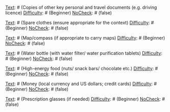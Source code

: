 [Text]: # (Choose a vest rated according to your expected threat)
[Difficulty]: # (Advanced)
[NoCheck]: # (false)

[Text]: # (Get a helmet if operating in a war zone)
[Difficulty]: # (Advanced)
[NoCheck]: # (false)

[Text]: # (Wear body armor if embedded)
[Difficulty]: # (Advanced)
[NoCheck]: # (false)

[Text]: # (Take proper care of armor according to instructions)
[Difficulty]: # (Advanced)
[NoCheck]: # (false)

[Text]: # (Wear stab vest if needed in areas of civil unrest)
[Difficulty]: # (Advanced)
[NoCheck]: # (false)

[Text]: # (Have access to gas mask but be cautious of being mistaken for protester)
[Difficulty]: # (Advanced)
[NoCheck]: # (false)

[Text]: # (Pack grab bag in time of heightened risk)
[Difficulty]: # (Beginner)
[NoCheck]: # (false)

[Text]: # (Plan day/night escape routes)
[Difficulty]: # (Beginner)
[NoCheck]: # (false)

[Text]: # (Leave grab bag next to planned escape route)
[Difficulty]: # (Beginner)
[NoCheck]: # (false)

[Text]: # (Try to keep under 15kg)
[Difficulty]: # (Beginner)
[NoCheck]: # (false)

[Text]: # (To Pack)
[Difficulty]: # (Beginner)
[NoCheck]: # (true)

[Text]: # (Passport/ID - with multi-entry visas)
[Difficulty]: # (Beginner)
[NoCheck]: # (false)

[Text]: # (Copies of other key personal and travel documents  (e.g. driving licence)
[Difficulty]: # (Beginner)
[NoCheck]: # (false)

[Text]: # (List of emergency contacts and addresses)
[Difficulty]: # (Beginner)
[NoCheck]: # (false)

[Text]: # (First aid kit including prescription medicines and medical prescriptions)
[Difficulty]: # (Beginner)
[NoCheck]: # (false)

[Text]: # (Swiss army knife)
[Difficulty]: # (Beginner)
[NoCheck]: # (false)

[Text]: # (Spare clothes (ensure appropriate for the context)
[Difficulty]: # (Beginner)
[NoCheck]: # (false)

[Text]: # (Map/compass (if appropriate to carry maps)
[Difficulty]: # (Beginner)
[NoCheck]: # (false)

[Text]: # (Water bottle  (with water filter/ water purification tablets)
[Difficulty]: # (Beginner)
[NoCheck]: # (false)

[Text]: # (High-energy food (nuts/ snack bars/ chocolate etc.)
[Difficulty]: # (Beginner)
[NoCheck]: # (false)

[Text]: # (Mobile phone, charger and pre-paid scratch cards if necessary)
[Difficulty]: # (Beginner)
[NoCheck]: # (false)

[Text]: # (Torch and batteries)
[Difficulty]: # (Beginner)
[NoCheck]: # (false)

[Text]: # (Candle)
[Difficulty]: # (Beginner)
[NoCheck]: # (false)

[Text]: # (Strong string/wire)
[Difficulty]: # (Beginner)
[NoCheck]: # (false)

[Text]: # (Money (local currency and US dollars; credit cards)
[Difficulty]: # (Beginner)
[NoCheck]: # (false)

[Text]: # (Travelling tooth brush/paste and soap)
[Difficulty]: # (Beginner)
[NoCheck]: # (false)

[Text]: # (Waterproof clothing)
[Difficulty]: # (Beginner)
[NoCheck]: # (false)

[Text]: # (Insect repellent/Sun-cream)
[Difficulty]: # (Beginner)
[NoCheck]: # (false)

[Text]: # (Pen and paper)
[Difficulty]: # (Beginner)
[NoCheck]: # (false)

[Text]: # (Prescription glasses (if needed)
[Difficulty]: # (Beginner)
[NoCheck]: # (false)

[Text]: # (Matches)
[Difficulty]: # (Beginner)
[NoCheck]: # (false)

[Text]: # (Condoms - can be useful for keeping things dry)
[Difficulty]: # (Beginner)
[NoCheck]: # (false)

[Text]: # (Phrase book)
[Difficulty]: # (Beginner)
[NoCheck]: # (false)

[Text]: # (A head covering)
[Difficulty]: # (Beginner)
[NoCheck]: # (false)

[Text]: # (Hand-held mirror)
[Difficulty]: # (Beginner)
[NoCheck]: # (false)

[Text]: # (Radio)
[Difficulty]: # (Beginner)
[NoCheck]: # (false)

[Text]: # (Satellite phone and charger)
[Difficulty]: # (Beginner)
[NoCheck]: # (false)